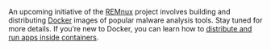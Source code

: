 An upcoming initiative of the [REMnux](http://REMnux.org/) project involves building and distributing [Docker](https://www.docker.com/) images of popular malware analysis tools. Stay tuned for more details. If you’re new to Docker, you can learn how to [distribute and run apps inside containers](http://blog.zeltser.com/post/102956975282/docker-application-distribution).
